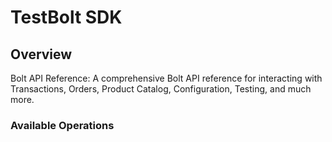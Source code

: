 # TestBolt SDK

## Overview

Bolt API Reference: A comprehensive Bolt API reference for interacting with Transactions, Orders, Product Catalog, Configuration, Testing, and much more.

### Available Operations


